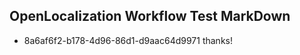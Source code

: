 ## OpenLocalization Workflow Test MarkDown
* 8a6af6f2-b178-4d96-86d1-d9aac64d9971 thanks!

<!--HONumber=Jul16_HO3-->


